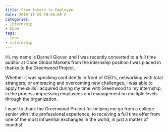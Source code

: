 ```yaml
---
title: From Intern to Employee
date: 2018-11-29 19:56:00 Z
categories:
- Internship
- Cboe
tags:
- jobs
- internship
---
```


Hi, my name is Darnell Glover, and I was recently converted to a full time auditor at Cboe Global Markets from the internship position I was placed in thanks to the Greenwood Project.

Whether it was speaking confidently in front of CEO’s, networking with total strangers, or embracing and overcoming new challenges, I was able to apply the skills I acquired during my time with Greenwood to my internship, in the process impressing employees and management on multiple levels through the organization.

I want to thank the Greenwood Project for helping me go from a college senior with little professional experience, to receiving a full time offer from one of the most influential exchanges in the world, in just a matter of months!
